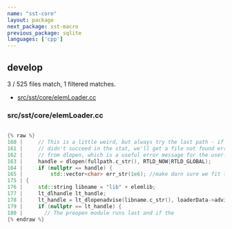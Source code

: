 ```yaml
---
name: "sst-core"
layout: package
next_package: sst-macro
previous_package: sqlite
languages: ['cpp']
---
```

## develop
3 / 525 files match, 1 filtered matches.

 - [src/sst/core/elemLoader.cc](#srcsstcoreelemloadercc)

### src/sst/core/elemLoader.cc

```cpp

{% raw %}
160 |     // This is a little weird, but always try the last path - if we
161 |     // didn't succeed in the stat, we'll get a file not found error
162 |     // from dlopen, which is a useful error message for the user.
163 |     handle = dlopen(fullpath.c_str(), RTLD_NOW|RTLD_GLOBAL);
164 |     if (nullptr == handle) {
165 |         std::vector<char> err_str(1e6); //make darn sure we fit the str
175 | {
176 |     std::string libname = "lib" + elemlib;
177 |     lt_dlhandle lt_handle;
178 |     lt_handle = lt_dlopenadvise(libname.c_str(), loaderData->advise_handle);
179 |     if (nullptr == lt_handle) {
180 |       // The preopen module runs last and if the
{% endraw %}

```